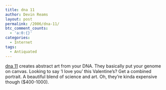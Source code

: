 ```yaml
---
title: dna 11
author: Devin Reams
layout: post
permalink: /2006/dna-11/
btc_comment_counts:
  - 'a:0:{}'
categories:
  - Internet
tags:
  - Antiquated
---
```

[dna 11][1] creates abstract art from your DNA. They basically put your genome on canvas. Looking to say &#8216;I love you&#8217; this Valentine&#8217;s? Get a combined portrait. A beautiful blend of science and art. Oh, they&#8217;re kinda expensive though ($400-1000).

 [1]: http://www.dna11.com/